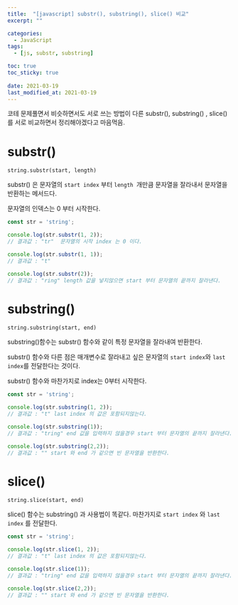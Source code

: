 ```yaml
---
title:  "[javascript] substr(), substring(), slice() 비교"
excerpt: ""

categories:
  - JavaScript
tags:
  - [js, substr, substring]

toc: true
toc_sticky: true
 
date: 2021-03-19
last_modified_at: 2021-03-19
---
```


코테 문제풀면서 비슷하면서도 서로 쓰는 방법이 다른
substr(), substring() , slice() 를 서로 비교하면서 정리해야겠다고 마음먹음.

# **substr()**

```
string.substr(start, length)
```

substr() 은 문자열의 `start index` 부터 `length `개만큼 문자열을 잘라내서 문자열을 반환하는 메서드다. 

문자열의 인덱스는 0 부터 시작한다.

```javascript
const str = 'string';

console.log(str.substr(1, 2));
// 결과값 : "tr"  문자열의 시작 index 는 0 이다.

console.log(str.substr(1, 1));
// 결과값 : "t"

console.log(str.substr(2));
// 결과값 : "ring" length 값을 넣지않으면 start 부터 문자열의 끝까지 잘라낸다.

```

# **substring()**

```
string.substring(start, end)
```

substring()함수는 substr() 함수와 같이 특정 문자열을 잘라내여 반환한다.

substr() 함수와 다른 점은 매개변수로 잘라내고 싶은 문자열의 `start index`와 `last index`를 전달한다는 것이다.

substr() 함수와 마찬가지로 index는 0부터 시작한다.

```javascript
const str = 'string';

console.log(str.substring(1, 2));
// 결과값 : "t" last index 의 값은 포함되지않는다. 

console.log(str.substring(1));
// 결과값 : "tring" end 값을 입력하지 않을경우 start 부터 문자열의 끝까지 잘라낸다.

console.log(str.substring(2,2));
// 결과값 : "" start 와 end 가 같으면 빈 문자열을 반환한다.

```

# **slice()**

```
string.slice(start, end)
```
slice() 함수는 substring() 과 사용법이 똑같다.
마찬가지로 `start index` 와 `last index` 를 전달한다.

```javascript
const str = 'string';

console.log(str.slice(1, 2));
// 결과값 : "t" last index 의 값은 포함되지않는다. 

console.log(str.slice(1));
// 결과값 : "tring" end 값을 입력하지 않을경우 start 부터 문자열의 끝까지 잘라낸다.

console.log(str.slice(2,2));
// 결과값 : "" start 와 end 가 같으면 빈 문자열을 반환한다.

```